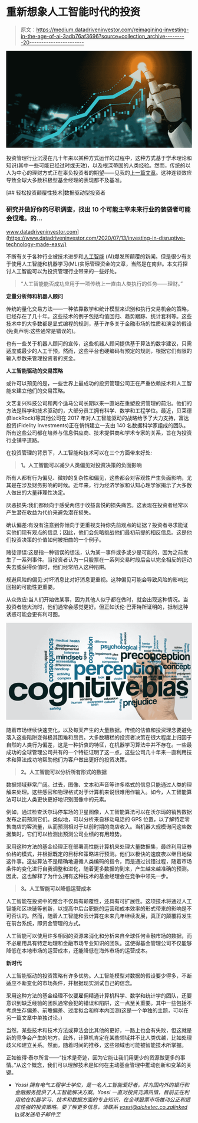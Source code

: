 # 重新想象人工智能时代的投资

> 原文：<https://medium.datadriveninvestor.com/reimagining-investing-in-the-age-of-ai-3adb76af3696?source=collection_archive---------20----------------------->

![](img/fd901373c3c69576fbaccd515329e83d.png)

投资管理行业沉浸在几十年来以某种方式运作的过程中，这种方式基于学术理论和知识(其中一些可能已经过时或无效)，以及根深蒂固的人类经验。然而，传统的以人为中心的理财方式正在辜负投资者的期望——见我的[上一篇文章](https://www.alchetec.co.za/post/the-hard-truth-about-active-fund-management)。这种连锁效应导致全球大多数积极型基金经理的表现都不及基准。

[](https://www.datadriveninvestor.com/2020/07/13/investing-in-disruptive-technology-made-easy/) [## 轻松投资颠覆性技术|数据驱动型投资者

### 研究并做好你的尽职调查，找出 10 个可能主宰未来行业的装袋者可能会很难。的…

www.datadriveninvestor.com](https://www.datadriveninvestor.com/2020/07/13/investing-in-disruptive-technology-made-easy/) 

不断有关于各种行业被技术进步和[人工智能](https://www.alchetec.co.za/post/artificial-intelligence-101) (AI)爆发所颠覆的新闻。但是很少有关于使用人工智能和机器学习(ML)实际管理资金的文章，当然是在南非。本文将探讨人工智能可以为投资管理行业带来的一些好处。

> “人工智能能否成功应用于一项传统上一直由人类执行的任务——理财。”

**定量分析师和机器人顾问**

传统的量化交易方法——一种依靠数学和统计模型来识别和执行交易机会的策略，已经存在了几十年。这些技术的例子包括均值回归、趋势跟踪、统计套利等。这些技术中的大多数都是显式编程的规则，基于许多关于金融市场的性质和演变的假设(免责声明:这些通常是错误的)。

也有一些关于机器人顾问的宣传，这些机器人顾问提供基于算法的数字建议，只需适度或最少的人工干预。然而，这些平台也硬编码有预定的规则，根据它们有限的输入参数来管理投资者的资金。

**人工智能驱动的交易策略**

或许可以预见的是，一些世界上最成功的投资管理公司正在严重依赖技术和人工智能来建立他们的交易策略。

文艺复兴科技公司和两个适马公司长期以来一直站在重塑投资管理的前沿。他们的方法是科学和技术驱动的，大部分员工拥有科学、数学和工程学位。最近，贝莱德(BlackRock)等其他公司在 2017 年对人工智能驱动的战略给予了大力支持，富达投资(Fidelity Investments)正在悄悄建立一支由 140 名数据科学家组成的团队。所有这些公司都在培养与信息供应商、技术提供商和学术专家的关系，旨在为投资行业铺平道路。

在投资管理的背景下，人工智能和技术可以在三个方面带来好处:

> **1。人工智能可以减少人类偏见对投资决策的负面影响**

所有人都有行为偏见、微妙的复杂性和偏见，这些都会对客观性产生负面影响，尤其是在涉及财务影响的时候。近年来，行为经济学家和认知心理学家揭示了大多数人做出的大量非理性决定。

厌恶损失:我们都倾向于感受两倍于收益喜悦的损失痛苦。这表现在投资者经常以产生潜在收益为代价来避免潜在损失。

确认偏差:有没有注意到你倾向于更重视支持你先前观点的证据？投资者寻求能证实他们现有观点的信息；因此，他们会忽略挑战他们最初前提的相反信息。这是他们投资决策的价值如何被扭曲的一个例子。

赌徒谬误:这是指一种错误的想法，认为某一事件或多或少是可能的，因为之前发生了一系列事件。当投资者认为一只股票在一系列交易时段后会以完全相反的运动失去或获得价值时，他们经常陷入这种陷阱。

规避风险的偏见:对坏消息比对好消息更重视。这种偏见可能会导致风险的影响比回报的可能性更重要。

从众效应:当人们开始做某事，因为其他人似乎都在做时，就会出现这种情况。当投资者随大流时，他们通常会感觉更好。但正如沃伦·巴菲特所证明的，抵制这种诱惑可能会更有利可图。

![](img/ac106f86d6fc35c4ed15aea7d14e18ba.png)

随着市场继续快速变化，以及每天产生的大量数据，传统的估值和投资理念要避免落入这些陷阱变得极其困难和昂贵。大多数糟糕的投资者决策在很大程度上归因于自然的人类行为偏差，这是一种折衷的特征，在机器学习算法中并不存在。一些最成功的全球管理公司共有的一个特征证明了这一点，这些公司几十年来一直利用技术和算法成功地帮助他们为客户做出更好的投资决策。

> **2。人工智能可以分析所有形式的数据**

数据领域非常广阔。过去，图像、文本和声音等许多格式的信息只能通过人类的理解来处理。这些感官和物理格式对于计算机来说很难用作输入。如今，人工智能算法可以比人类更快更好地识别图像中的元素。

例如，通过检查沃尔玛停车场的卫星图像，人工智能算法可以在沃尔玛的销售数据发布之前预测它们。类似地，可以分析来自移动电话的 GPS 位置，以了解特定零售商店的客流量，从而预测相对于以前时期的商店收入。当机器大规模询问这些数据集时，它们可以检测出预测公司业绩的有用趋势。

采用这种方法的基金经理正在部署高性能计算机来处理大量数据集，最终利用证券价格的模式，并根据既定的目标和策略进行预测。他们以极快的速度夜以继日地做这件事。这些算法不是精确地遵循人类编码的指令，而是通过试错过程，随着市场条件的变化进行自我调整和进化，随着更多数据的到来，产生越来越准确的预测。因此，这也解释了为什么拥有这种技术的基金经理会在竞争中领先一步。

> **3。人工智能可以降低运营成本**

人工智能在投资中的整合不仅具有颠覆性，还具有可扩展性。这项技术将通过人工智能和区块链等创新，以提高中后台职能的运营和成本效率的形式带来的影响是不可否认的。然而，随着人工智能和云计算在未来几年继续发展，真正的颠覆将发生在前台系统，即资金管理的方式。

人工智能可以使用许多相同的资源来消化和分析来自全球任何金融市场的数据，而不必雇用具有特定地理和金融市场专业知识的团队。这使得基金管理公司不仅能够降低在本地市场的运营成本，还能降低在海外市场的运营成本。

**新时代**

人工智能驱动的投资策略有许多优势。人工智能模型对数据的假设要少得多，不断适应不断变化的市场条件，并根据现实测试自己的信念。

采用这种方法的基金经理不仅要雇佣精通计算机科学、数学和统计学的团队，还要意识到缺乏经验的团队通常会犯的错误和陷阱，这一点至关重要。其中一些包括不考虑生存偏差、前瞻偏差、过度拟合和样本内回测(这是一个单独的主题，可以在另一篇文章中单独讨论。)

当然，某些技术和技术方法或算法会比其他的更好，一路上也会有失败，但这就是新的竞争会产生的地方。此外，计算机肯定在某些领域并不比人类优越，比如处理歧义和建立关系。然而，随着时间的推移，这些领域也可能被智能技术所掌握。

正如彼得·泰尔所言——“技术是奇迹，因为它能让我们用更少的资源做更多的事情。”从这个概念，我们可以理解技术是如何在主动基金管理中推动创新和变革的关键。

- *Yossi 拥有电气工程学士学位，是一名人工智能爱好者，并为国内外的银行和金融服务提供了人工智能解决方案。Yossi 一直对投资充满热情，目前正在利用他在机器学习、技术和数据方面的专业知识，在全球股票市场推动公正和适应性强的投资策略。要了解更多信息，请联系 yossi@alchetec.co.za*[*linked ln*](http://www.linkedin.com/in/yossi-ziskin-014932119)*或发送电子邮件至*